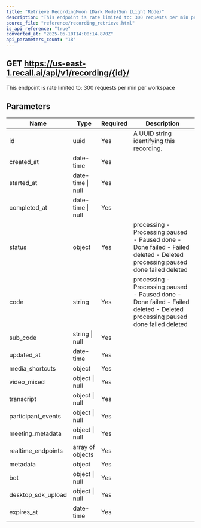 ```yaml
---
title: "Retrieve RecordingMoon (Dark Mode)Sun (Light Mode)"
description: "This endpoint is rate limited to: 300 requests per min per workspace"
source_file: "reference/recording_retrieve.html"
is_api_reference: "true"
converted_at: "2025-06-10T14:00:14.870Z"
api_parameters_count: "18"
---
```

## GET https://us-east-1.recall.ai/api/v1/recording/{id}/

This endpoint is rate limited to: 300 requests per min per workspace

## Parameters

| Name | Type | Required | Description |
| --- | --- | --- | --- |
| id | uuid | Yes | A UUID string identifying this recording. |
| created_at | date-time | Yes |  |
| started_at | date-time \| null | Yes |  |
| completed_at | date-time \| null | Yes |  |
| status | object | Yes | processing - Processing paused - Paused done - Done failed - Failed deleted - Deleted  processing paused done failed deleted |
| code | string | Yes | processing - Processing paused - Paused done - Done failed - Failed deleted - Deleted  processing paused done failed deleted |
| sub_code | string \| null | Yes |  |
| updated_at | date-time | Yes |  |
| media_shortcuts | object | Yes |  |
| video_mixed | object \| null | Yes |  |
| transcript | object \| null | Yes |  |
| participant_events | object \| null | Yes |  |
| meeting_metadata | object \| null | Yes |  |
| realtime_endpoints | array of objects | Yes |  |
| metadata | object | Yes |  |
| bot | object \| null | Yes |  |
| desktop_sdk_upload | object \| null | Yes |  |
| expires_at | date-time | Yes |  |

